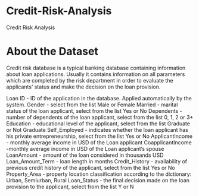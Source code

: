 # Credit-Risk-Analysis
Credit Risk Analysis 




# About the Dataset

Credit risk database is a typical banking database containing information about loan applications. Usually it contains information on all parameters which are completed by the risk department in order to evaluate the applicants’ status and make the decision on the loan provision. 

Loan ID - ID of the application in the database. Applied automatically by the system.
Gender - select from the list Male or Female
Married - marital status of the loan applicant, select from the list Yes or No
Dependents - number of dependents of the loan applicant, select from the list 0, 1, 2 or 3+
Education - educational level of the applicant, select from the list Graduate or Not Graduate
Self_Employed - indicates whether the loan applicant has his private entrepreneurship, select from the list Yes or No
ApplicantIncome - monthly average income in USD of the Loan applicant
CoapplicantIncome -monthly average income in USD of the Loan applicant’s spouse
LoanAmount - amount of the loan considered in thousands USD
Loan_Amount_Term - loan length in months
Credit_History - availability of previous credit history of the applicant, select from the list Yes or No
Property_Area - property location classification according to the dictionary: Urban, Semiurban, Rural
Loan_Status - the final decision made on the loan provision to the applicant, select from the list Y or N
